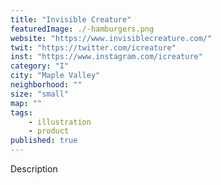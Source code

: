```yaml
---
title: "Invisible Creature"
featuredImage: ./-hamburgers.png
website: "https://www.invisiblecreature.com/"
twit: "https://twitter.com/icreature"
inst: "https://www.instagram.com/icreature"
category: "I"
city: "Maple Valley"
neighborhood: ""
size: "small"
map: ""
tags:
    - illustration
    - product
published: true
---
```


Description
